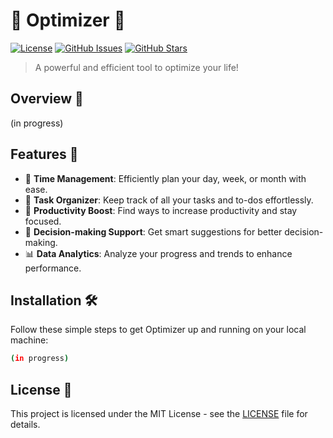 # 🚀 Optimizer 🚀

[![License](https://img.shields.io/badge/License-MIT-blue.svg)](https://opensource.org/licenses/MIT)
[![GitHub Issues](https://img.shields.io/github/issues/anupam-halder-india/optimizer)](https://github.com/anupam-halder-india/optimizer/issues)
[![GitHub Stars](https://img.shields.io/github/stars/your-username/optimizer)](https://github.com/anupam-halder-india/optimizer/stargazers)

> A powerful and efficient tool to optimize your life!

## Overview 📝

(in progress)

## Features 🌟

- 📅 **Time Management**: Efficiently plan your day, week, or month with ease.
- 📝 **Task Organizer**: Keep track of all your tasks and to-dos effortlessly.
- 🚦 **Productivity Boost**: Find ways to increase productivity and stay focused.
- 🧠 **Decision-making Support**: Get smart suggestions for better decision-making.
- 📊 **Data Analytics**: Analyze your progress and trends to enhance performance.

## Installation 🛠️

Follow these simple steps to get Optimizer up and running on your local machine:

```bash
(in progress)
```

## License 📜

This project is licensed under the MIT License - see the [LICENSE](LICENSE) file for details.
